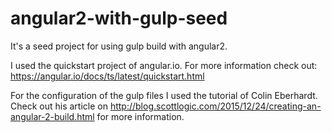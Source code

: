 # angular2-with-gulp-seed
It's a seed project for using gulp build with angular2.

I used the quickstart project of angular.io. For more information check out: https://angular.io/docs/ts/latest/quickstart.html

For the configuration of the gulp files I used the tutorial of Colin Eberhardt. Check out his article on http://blog.scottlogic.com/2015/12/24/creating-an-angular-2-build.html for more information.
